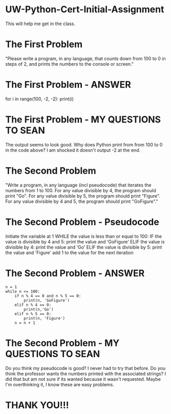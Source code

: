 # UW-Python-Cert-Initial-Assignment
This will help me get in the class.

# The First Problem
"Please write a program, in any language, that counts down from 100 to 0 in steps of 2,
and prints the numbers to the console or screen."

# The First Problem - ANSWER
for i in range(100, -2, -2):
    print(i)

# The First Problem - MY QUESTIONS TO SEAN
The output seems to look good. Why does Python print from from 100 to 0 in the code above?
I am shocked it doesn't output -2 at the end.


# The Second Problem 
"Write a program, in any language (incl pseudocode) that iterates the numbers from 1 to 100.
For any value divisible by 4, the program should print "Go".
For any value divisible by 5, the program should print "Figure".
For any value divisible by 4 and 5, the program should print "GoFigure"."

# The Second Problem - Pseudocode
Initiate the variable at 1
WHILE the value is less than or equal to 100:
    IF the value is divisible by 4 and 5:
        print the value and 'GoFigure'
    ELIF the value is divisible by 4:
        print the value and 'Go'
    ELIF the value is divisible by 5:
        print the value and 'Figure'
    add 1 to the value for the next iteration

# The Second Problem - ANSWER
```
n = 1
while n <= 100:
    if n % 4 == 0 and n % 5 == 0:
        print(n, 'GoFigure')
    elif n % 4 == 0:
        print(n,'Go')
    elif n % 5 == 0:
        print(n, 'Figure')
    n = n + 1
```

# The Second Problem - MY QUESTIONS TO SEAN
Do you think my pseudocode is good? I never had to try that before.
Do you think the professor wants the numbers printed with the associated strings?
I did that but am not sure if its wanted because it wasn't requested. Maybe I'm overthinking it, I know these are easy problems. 

# THANK YOU!!!



